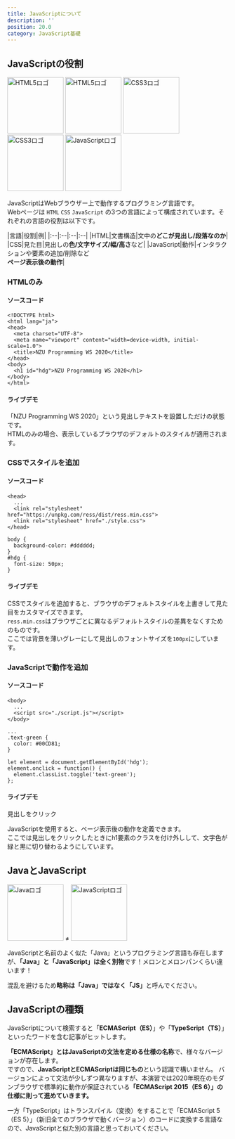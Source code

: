 ```yaml
---
title: JavaScriptについて
description: ''
position: 20.0
category: JavaScript基礎
---
```


## JavaScriptの役割

<div class="flex justify-around">
  <img src="/resource/image/common_logo-html5-light.svg" class="light-img" width="128" height="128" alt="HTML5ロゴ"/>
  <img src="/resource/image/common_logo-html5-dark.svg" class="dark-img" width="128" height="128" alt="HTML5ロゴ"/>
  <img src="/resource/image/common_logo-css3-light.svg" class="light-img" width="128" height="128" alt="CSS3ロゴ"/>
  <img src="/resource/image/common_logo-css3-dark.svg" class="dark-img" width="128" height="128" alt="CSS3ロゴ"/>
  <img src="/resource/image/common_logo-js.svg" width="128" height="128" alt="JavaScriptロゴ"/>
</div>

JavaScriptはWebブラウザー上で動作するプログラミング言語です。  
Webページは `HTML` `CSS` `JavaScript` の3つの言語によって構成されています。それぞれの言語の役割は以下です。

|言語|役割|例|
|:--|:--|:--|:--|
|HTML|文書構造|文中の<strong>どこが見出し/段落なのか</strong>|
|CSS|見た目|見出しの<strong>色/文字サイズ/幅/高さ</strong>など|
|JavaScript|動作|インタラクションや要素の追加/削除など<br><strong>ページ表示後の動作</strong>|

### HTMLのみ

#### ソースコード
```html[index.html]
<!DOCTYPE html>
<html lang="ja">
<head>
  <meta charset="UTF-8">
  <meta name="viewport" content="width=device-width, initial-scale=1.0">
  <title>NZU Programming WS 2020</title>
</head>
<body>
  <h1 id="hdg">NZU Programming WS 2020</h1>
</body>
</html>
```

#### ライブデモ

<live-demo src="/resource/livedemo/js-about/html/"></live-demo>

「NZU Programming WS 2020」という見出しテキストを設置しただけの状態です。  
HTMLのみの場合、表示しているブラウザのデフォルトのスタイルが適用されます。

### CSSでスタイルを追加

#### ソースコード

```html[index.html]
<head>
  ...
  <link rel="stylesheet" href="https://unpkg.com/ress/dist/ress.min.css">
  <link rel="stylesheet" href="./style.css">
</head>
```

```css[style.css]
body {
  background-color: #dddddd;
}
#hdg {
  font-size: 50px;
}
```

#### ライブデモ

<live-demo src="/resource/livedemo/js-about/html-css/"></live-demo>

CSSでスタイルを追加すると、ブラウザのデフォルトスタイルを上書きして見た目をカスタマイズできます。  
`ress.min.css`はブラウザごとに異なるデフォルトスタイルの差異をなくすためのものです。  
ここでは背景を薄いグレーにして見出しのフォントサイズを`100px`にしています。

### JavaScriptで動作を追加

#### ソースコード

```html[index.html]
<body>
  ...
  <script src="./script.js"></script>
</body>
```

```css[style.css]
...
.text-green {
  color: #00CD81;
}
```

```javascript[script.js]
let element = document.getElementById('hdg');
element.onclick = function() {
  element.classList.toggle('text-green');
};
```

#### ライブデモ
見出しをクリック

<live-demo src="/resource/livedemo/js-about/html-css-js/"></live-demo>

JavaScriptを使用すると、ページ表示後の動作を定義できます。  
ここでは見出しをクリックしたときにh1要素のクラスを付け外しして、文字色が緑と黒に切り替わるようにしています。

## JavaとJavaScript

<div class="flex items-center justify-around text-center">
  <img src="/resource/image/common_logo-java.svg" width="128" height="128" alt="Javaロゴ"/>
  <span class="text-6xl">≠</span>
  <img src="/resource/image/common_logo-js.svg" width="128" height="128" alt="JavaScriptロゴ"/>
</div>

JavaScriptと名前のよく似た「Java」というプログラミング言語も存在しますが、<strong>「Java」と「JavaScript」は全く別物</strong>です！メロンとメロンパンくらい違います！  

混乱を避けるため<strong>略称は「Java」ではなく「JS」</strong>と呼んでください。

## JavaScriptの種類

JavaScriptについて検索すると「<strong>ECMAScript（ES）</strong>」や「<strong>TypeScript（TS）</strong>」といったワードを含む記事がヒットします。

<strong>「ECMAScript」とはJavaScriptの文法を定める仕様の名称</strong>で、様々なバージョンが存在します。  
ですので、<strong>JavaScriptとECMAScriptは同じもの</strong>という認識で構いません。
バージョンによって文法が少しずつ異なりますが、本演習では2020年現在のモダンブラウザで標準的に動作が保証されている<strong>「ECMAScript 2015（ES 6）」の仕様に則って進めていきます。</strong>

一方「TypeScript」はトランスパイル（変換）をすることで「ECMAScript 5（ES 5）」（新旧全てのブラウザで動くバージョン）のコードに変換する言語なので、JavaScriptと似た別の言語と思っておいてください。